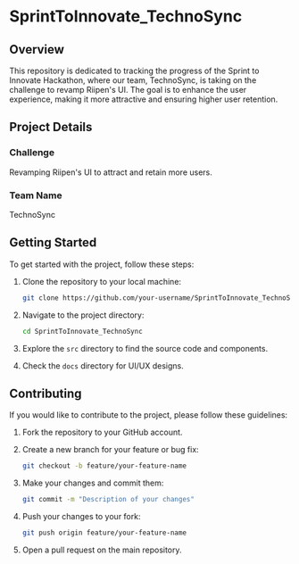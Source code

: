 # SprintToInnovate_TechnoSync
## Overview

This repository is dedicated to tracking the progress of the Sprint to Innovate Hackathon, where our team, TechnoSync, is taking on the challenge to revamp Riipen's UI. The goal is to enhance the user experience, making it more attractive and ensuring higher user retention.

## Project Details

### Challenge

Revamping Riipen's UI to attract and retain more users.

### Team Name

TechnoSync

## Getting Started

To get started with the project, follow these steps:

1. Clone the repository to your local machine:

    ```bash
    git clone https://github.com/your-username/SprintToInnovate_TechnoSync.git
    ```

2. Navigate to the project directory:

    ```bash
    cd SprintToInnovate_TechnoSync
    ```

3. Explore the `src` directory to find the source code and components.

4. Check the `docs` directory for UI/UX designs.

## Contributing

If you would like to contribute to the project, please follow these guidelines:

1. Fork the repository to your GitHub account.

2. Create a new branch for your feature or bug fix:

    ```bash
    git checkout -b feature/your-feature-name
    ```

3. Make your changes and commit them:

    ```bash
    git commit -m "Description of your changes"
    ```

4. Push your changes to your fork:

    ```bash
    git push origin feature/your-feature-name
    ```

5. Open a pull request on the main repository.

